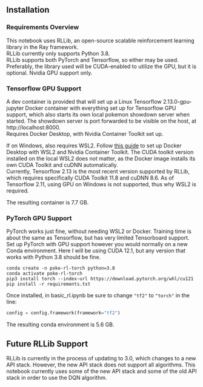 ## Installation

### Requirements Overview
This notebook uses RLLib, an open-source scalable reinforcement learning library in the Ray framework.  
RLLib currently only supports Python 3.8.  
RLLib supports both PyTorch and Tensorflow, so either may be used. Preferably, the library used will be CUDA-enabled to utilize the GPU, but it is optional. Nvidia GPU support only.  

### Tensorflow GPU Support
A dev container is provided that will set up a Linux Tensorflow 2.13.0-gpu-jupyter Docker container with everything set up for Tensorflow GPU support, which also starts its own local pokemon showdown server when started. The showdown server is port forwarded to be visible on the host, at http://localhost:8000.  
Requires Docker Desktop, with Nvidia Container Toolkit set up.  

If on Windows, also requires WSL2. Follow [this guide](https://gdevakumar.medium.com/setup-windows-10-11-machines-for-deep-learning-with-docker-and-gpu-using-wsl-9349f0224971) to set up Docker Desktop with WSL2 and Nvidia Container Toolkit. The CUDA toolkit version installed on the local WSL2 does not matter, as the Docker image installs its own CUDA Toolkit and cuDNN automatically.  
Currently, Tensorflow 2.13 is the most recent version supported by RLLib, which requires specifically CUDA Toolkit 11.8 and cuDNN 8.6. As of Tensorflow 2.11, using GPU on Windows is not supported, thus why WSL2 is required.  

The resulting container is 7.7 GB.  

### PyTorch GPU Support
PyTorch works just fine, without needing WSL2 or Docker. Training time is about the same as Tensorflow, but has very limited Tensorboard support. Set up PyTorch with GPU support however you would normally on a new Conda environment. Here I will be using CUDA 12.1, but any version that works with Python 3.8 should be fine.  
```
conda create -n poke-rl-torch python=3.8  
conda activate poke-rl-torch  
pip3 install torch --index-url https://download.pytorch.org/whl/cu121  
pip install -r requirements.txt  
```
Once installed, in basic_rl.ipynb be sure to change ```"tf2"``` to ```"torch"``` in the line: 
```python 
config = config.framework(framework="tf2")
```  

The resulting conda environment is 5.6 GB.  

## Future RLLib Support
RLLib is currently in the process of updating to 3.0, which changes to a new API stack. However, the new API stack does not support all algorithms. This notebook currently uses some of the new API stack and some of the old API stack in order to use the DQN algorithm.